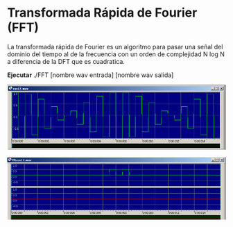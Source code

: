# Transformada Rápida de Fourier (FFT)

La transformada rápida de Fourier es un algoritmo para pasar una señal
del dominio del tiempo al de la frecuencia con un orden de complejidad
N log N a diferencia de la DFT que es cuadratica. 

**Ejecutar**
./FFT [nombre wav entrada] [nombre wav salida]

![wav entrada](../FFT/Imagen1.png)

![wav salida](../FFT/Imagen2.png)
